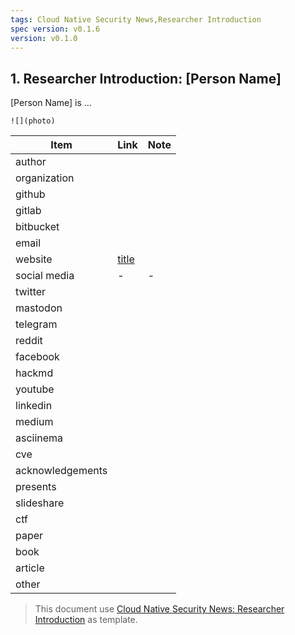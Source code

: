```yaml
---
tags: Cloud Native Security News,Researcher Introduction
spec version: v0.1.6
version: v0.1.0
---
```


## 1. Researcher Introduction: [Person Name]

[Person Name] is ...

`![](photo)`


| Item             | Link      | Note |
|------------------|-----------|------|
| author           |
| organization     |
| github           |
| gitlab           |
| bitbucket        |
| email            |
| website          | [title]() |
| social media     | -         | -    |
| twitter          |
| mastodon         |
| telegram         |
| reddit           |
| facebook         |
| hackmd           |
| youtube          |
| linkedin         |
| medium           |
| asciinema        |
| cve              |
| acknowledgements |
| presents         |
| slideshare       |
| ctf              |
| paper            |
| book             |
| article          |
| other            |

> This document use [Cloud Native Security News: Researcher Introduction](https://github.com/ssst0n3/security-research-specification/blob/main/cloud-native-security-news/researcher-introduction.md) as template.